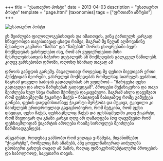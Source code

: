 +++
title = "უსათაურო პოსტი"
date = 2013-04-03
description = "უსათაურო პოსტი"
template = "page.html"
[taxonomies]
tags = ["ფრთიანი აზრები"]
+++

![უსათაურო პოსტი](/images/watch.jpg)

ეს შეიძლება ფილოლოგებისთვის და იმათთვის, ვინც ქართულს კარგად სწავლობდა თავისთავად ცხადი რამეა, მაგრამ მე წეღან აღმოვაჩინე შესაძლო კავშირი "წამსა" და "წამებას" შორის ცხოვრებაში ბევრ მოქმედებას ვასრულებთ ისე, რომ არ ვუფიქრდებით მისი შესრულებისათვის საჭირო დეტალებს ან მოქმედების ცალკეულ ნაწილებს. კიდევ ვარსებობთ დროში, ოღონდ ხშირად თავად ამ

დროის განცდის გარეშე.
მაგალითად როდესაც მე ფეხით მივდივარ ერთი პუნქტიდან მეორეში, ვასრულებ მოქმედებას რომელსაც სიარულს ვეძახით, მაგრამ ყოველი ნაბიჯის გადადგმისას არ ვფიქრობ – "მარჯვენა ფეხი გადავდგი და ახლა მარცხენას გადავდგამ". პროცესი მექანიკურია და თავი შეიძლება სულ სხვა რამით მქონდეს დაკავებული. მაგრამ ახლა დავუშვათ რომ ფეხსაცმელში ჭიკარტი მაქვს – ნაბიჯიდან ნაბიჯამდე რომც გამექცეს გონება, ფეხის დადგმისთანავე ჭიკარტი მერჭობა და მტკივა, ტკივილი კი მაიძულებს ერთდროულად გავაცნობიერო, რომ მეტკინა, რომ ფეხი დავდგი, ფეხი მაქვს, ფეხსაცმელიც მაქვს და ფეხსაცმელში კიდე ჭიკარტი, რომ მივდივარ და გზაში კარგი დღე არ დამადგება (თუ დავუშვებთ რომ ფეხსაცმლიდან ჭიკარტის ამოღება რაიმე სირთულეს შეიძლება წარმოადგენდეს).

ამგვარად, როდესაც ვამბობთ რომ ვიღაცა ე–წამება, მივანიშნებთ "ჭიკარტზე", რომელიც მას აწამებს, ანუ ყოველწამიერად აიძულებს ცნობიერი გახდეს თავად ამ წამის, რაღაც ფიზიკური/მენტალური პროცესის და საბოლოოდ, საკუთარი თავის.
